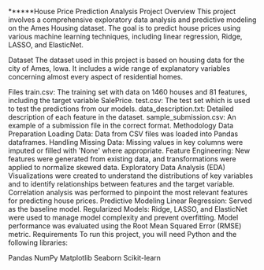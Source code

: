 ******House Price Prediction Analysis
Project Overview
This project involves a comprehensive exploratory data analysis and predictive modeling on the Ames Housing dataset. The goal is to predict house prices using various machine learning techniques, including linear regression, Ridge, LASSO, and ElasticNet.

Dataset
The dataset used in this project is based on housing data for the city of Ames, Iowa. It includes a wide range of explanatory variables concerning almost every aspect of residential homes.

Files
train.csv: The training set with data on 1460 houses and 81 features, including the target variable SalePrice.
test.csv: The test set which is used to test the predictions from our models.
data_description.txt: Detailed description of each feature in the dataset.
sample_submission.csv: An example of a submission file in the correct format.
Methodology
Data Preparation
Loading Data: Data from CSV files was loaded into Pandas dataframes.
Handling Missing Data: Missing values in key columns were imputed or filled with 'None' where appropriate.
Feature Engineering: New features were generated from existing data, and transformations were applied to normalize skewed data.
Exploratory Data Analysis (EDA)
Visualizations were created to understand the distributions of key variables and to identify relationships between features and the target variable.
Correlation analysis was performed to pinpoint the most relevant features for predicting house prices.
Predictive Modeling
Linear Regression: Served as the baseline model.
Regularized Models: Ridge, LASSO, and ElasticNet were used to manage model complexity and prevent overfitting.
Model performance was evaluated using the Root Mean Squared Error (RMSE) metric.
Requirements
To run this project, you will need Python and the following libraries:

Pandas
NumPy
Matplotlib
Seaborn
Scikit-learn
